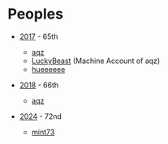 # Peoples
- [2017](https://github.com/orgs/suiranfes/teams) - 65th
  - [aqz](https://github.com/tamaina)
  - [LuckyBeast](https://github.com/LuckyBeast) (Machine Account of aqz)
  - [hueeeeee](https://github.com/aieeeee)  

- [2018](https://github.com/orgs/suiranfes/teams/2018) - 66th
  - [aqz](https://github.com/tamaina)

- [2024](https://github.com/orgs/suiranfes/teams/2024) - 72nd
  - [mint73](https://github.com/mint73)
